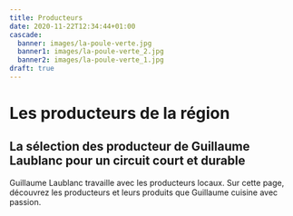 ```yaml
---
title: Producteurs
date: 2020-11-22T12:34:44+01:00
cascade:
  banner: images/la-poule-verte.jpg
  banner1: images/la-poule-verte_2.jpg
  banner2: images/la-poule-verte_1.jpg
draft: true
---
```

# Les producteurs de la région

## La sélection des producteur de Guillaume Laublanc pour un circuit court et durable

Guillaume Laublanc travaille avec les producteurs locaux. Sur cette page, découvrez les producteurs et leurs produits que Guillaume cuisine avec passion.